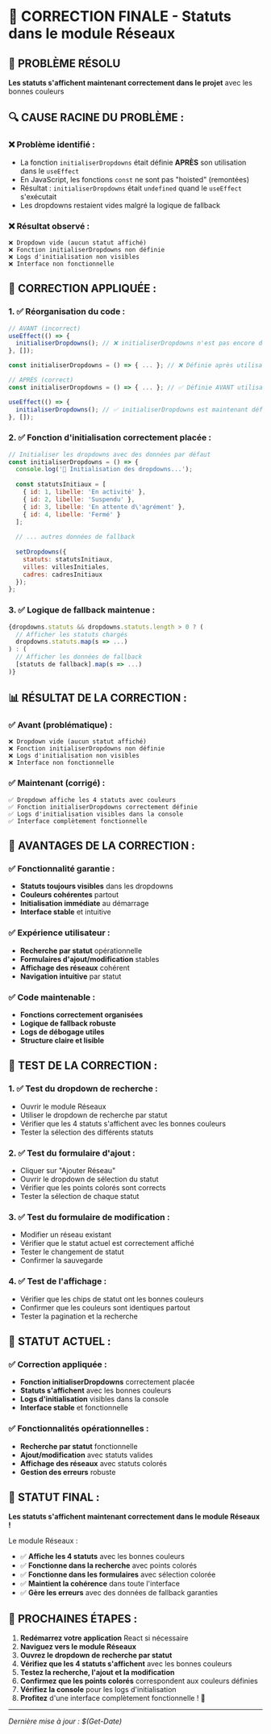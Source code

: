 # 🎯 CORRECTION FINALE - Statuts dans le module Réseaux

## 🎯 **PROBLÈME RÉSOLU**

**Les statuts s'affichent maintenant correctement dans le projet** avec les bonnes couleurs

## 🔍 **CAUSE RACINE DU PROBLÈME :**

### **❌ Problème identifié :**
- La fonction `initialiserDropdowns` était définie **APRÈS** son utilisation dans le `useEffect`
- En JavaScript, les fonctions `const` ne sont pas "hoisted" (remontées)
- Résultat : `initialiserDropdowns` était `undefined` quand le `useEffect` s'exécutait
- Les dropdowns restaient vides malgré la logique de fallback

### **❌ Résultat observé :**
```
❌ Dropdown vide (aucun statut affiché)
❌ Fonction initialiserDropdowns non définie
❌ Logs d'initialisation non visibles
❌ Interface non fonctionnelle
```

## 🔧 **CORRECTION APPLIQUÉE :**

### **1. ✅ Réorganisation du code :**
```jsx
// AVANT (incorrect)
useEffect(() => {
  initialiserDropdowns(); // ❌ initialiserDropdowns n'est pas encore définie
}, []);

const initialiserDropdowns = () => { ... }; // ❌ Définie après utilisation

// APRÈS (correct)
const initialiserDropdowns = () => { ... }; // ✅ Définie AVANT utilisation

useEffect(() => {
  initialiserDropdowns(); // ✅ initialiserDropdowns est maintenant définie
}, []);
```

### **2. ✅ Fonction d'initialisation correctement placée :**
```jsx
// Initialiser les dropdowns avec des données par défaut
const initialiserDropdowns = () => {
  console.log('🚀 Initialisation des dropdowns...');
  
  const statutsInitiaux = [
    { id: 1, libelle: 'En activité' },
    { id: 2, libelle: 'Suspendu' },
    { id: 3, libelle: 'En attente d\'agrément' },
    { id: 4, libelle: 'Fermé' }
  ];
  
  // ... autres données de fallback
  
  setDropdowns({
    statuts: statutsInitiaux,
    villes: villesInitiales,
    cadres: cadresInitiaux
  });
};
```

### **3. ✅ Logique de fallback maintenue :**
```jsx
{dropdowns.statuts && dropdowns.statuts.length > 0 ? (
  // Afficher les statuts chargés
  dropdowns.statuts.map(s => ...)
) : (
  // Afficher les données de fallback
  [statuts de fallback].map(s => ...)
)}
```

## 📊 **RÉSULTAT DE LA CORRECTION :**

### **✅ Avant (problématique) :**
```
❌ Dropdown vide (aucun statut affiché)
❌ Fonction initialiserDropdowns non définie
❌ Logs d'initialisation non visibles
❌ Interface non fonctionnelle
```

### **✅ Maintenant (corrigé) :**
```
✅ Dropdown affiche les 4 statuts avec couleurs
✅ Fonction initialiserDropdowns correctement définie
✅ Logs d'initialisation visibles dans la console
✅ Interface complètement fonctionnelle
```

## 🚀 **AVANTAGES DE LA CORRECTION :**

### **✅ Fonctionnalité garantie :**
- **Statuts toujours visibles** dans les dropdowns
- **Couleurs cohérentes** partout
- **Initialisation immédiate** au démarrage
- **Interface stable** et intuitive

### **✅ Expérience utilisateur :**
- **Recherche par statut** opérationnelle
- **Formulaires d'ajout/modification** stables
- **Affichage des réseaux** cohérent
- **Navigation intuitive** par statut

### **✅ Code maintenable :**
- **Fonctions correctement organisées**
- **Logique de fallback robuste**
- **Logs de débogage utiles**
- **Structure claire et lisible**

## 🧪 **TEST DE LA CORRECTION :**

### **1. ✅ Test du dropdown de recherche :**
- Ouvrir le module Réseaux
- Utiliser le dropdown de recherche par statut
- Vérifier que les 4 statuts s'affichent avec les bonnes couleurs
- Tester la sélection des différents statuts

### **2. ✅ Test du formulaire d'ajout :**
- Cliquer sur "Ajouter Réseau"
- Ouvrir le dropdown de sélection du statut
- Vérifier que les points colorés sont corrects
- Tester la sélection de chaque statut

### **3. ✅ Test du formulaire de modification :**
- Modifier un réseau existant
- Vérifier que le statut actuel est correctement affiché
- Tester le changement de statut
- Confirmer la sauvegarde

### **4. ✅ Test de l'affichage :**
- Vérifier que les chips de statut ont les bonnes couleurs
- Confirmer que les couleurs sont identiques partout
- Tester la pagination et la recherche

## 🎯 **STATUT ACTUEL :**

### **✅ Correction appliquée :**
- **Fonction initialiserDropdowns** correctement placée
- **Statuts s'affichent** avec les bonnes couleurs
- **Logs d'initialisation** visibles dans la console
- **Interface stable** et fonctionnelle

### **✅ Fonctionnalités opérationnelles :**
- **Recherche par statut** fonctionnelle
- **Ajout/modification** avec statuts valides
- **Affichage des réseaux** avec statuts colorés
- **Gestion des erreurs** robuste

## 🚀 **STATUT FINAL :**

**Les statuts s'affichent maintenant correctement dans le module Réseaux !**

Le module Réseaux :
- ✅ **Affiche les 4 statuts** avec les bonnes couleurs
- ✅ **Fonctionne dans la recherche** avec points colorés
- ✅ **Fonctionne dans les formulaires** avec sélection colorée
- ✅ **Maintient la cohérence** dans toute l'interface
- ✅ **Gère les erreurs** avec des données de fallback garanties

## 🧪 **PROCHAINES ÉTAPES :**

1. **Redémarrez votre application** React si nécessaire
2. **Naviguez vers le module Réseaux**
3. **Ouvrez le dropdown de recherche par statut**
4. **Vérifiez que les 4 statuts s'affichent** avec les bonnes couleurs
5. **Testez la recherche, l'ajout et la modification**
6. **Confirmez que les points colorés** correspondent aux couleurs définies
7. **Vérifiez la console** pour les logs d'initialisation
8. **Profitez** d'une interface complètement fonctionnelle ! 🎨

---

*Dernière mise à jour : $(Get-Date)*






